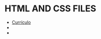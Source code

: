 <h1>HTML AND CSS FILES</h1>
<p></p>
<ul>
  <a href="index.html" target="_blank"><li>Currículo</li></a>
  <a href=""><li></li></a>
  <a href=""><li></li></a>
</ul>
